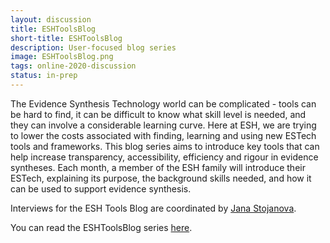 ```yaml
---
layout: discussion
title: ESHToolsBlog
short-title: ESHToolsBlog
description: User-focused blog series
image: ESHToolsBlog.png
tags: online-2020-discussion
status: in-prep
---
```

The Evidence Synthesis Technology world can be complicated - tools can be hard to find, it can be difficult to know what skill level is needed, and they can involve a considerable learning curve. Here at ESH, we are trying to lower the costs associated with finding, learning and using new ESTech tools and frameworks. This blog series aims to introduce key tools that can help increase transparency, accessibility, efficiency and rigour in evidence syntheses. Each month, a member of the ESH family will introduce their ESTech, explaining its purpose, the background skills needed, and how it can be used to support evidence synthesis.

Interviews for the ESH Tools Blog are coordinated by <a href="https://www.eshackathon.org/people/Stojanova-Jana.html" target="_blank">Jana Stojanova</a>.

You can read the ESHToolsBlog series [here](https://www.eshackathon.org/#news).